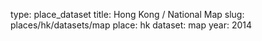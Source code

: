 type: place_dataset
title: Hong Kong / National Map
slug: places/hk/datasets/map
place: hk
dataset: map
year: 2014
